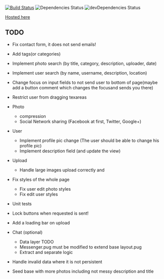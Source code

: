 [![Build Status](https://travis-ci.org/Bird-Shamaness/MuchPixels.svg?branch=master)](https://travis-ci.org/Bird-Shamaness/MuchPixels) ![Dependencies Status](https://david-dm.org/Bird-Shamaness/MuchPixels.svg) ![devDependencies Status](https://david-dm.org/boennemann/badges/dev-status.svg)

[Hosted here](https://much-pixels.herokuapp.com "much pixels")

## TODO
- Fix contact form, it does not send emails!
- Add tags(or categories)
- Implement photo search (by title, category, description, uploader, date)
- Implement user search (by name, username, description, location)
- Change focus on input fields to not send user to bottom of page(maybe add a button comment which changes the focusand sends you there)
- Restrict user from dragging texareas

- Photo 
  - compression 
  - Social Network sharing (Facebook at first, Twitter, Google+)
  
- User 
  - Implement profile pic change (The user should be able to change his profile pic)
  - Implement description field (and update the view)
  
- Upload
  - Handle large images upload correctly and 
  
- Fix styles of the whole page 
  - Fix user edit photo styles
  - Fix edit user styles
  
- Unit tests
- Lock buttons when requested is sent!
- Add a loading bar on upload
- Chat (optional)
  - Data layer TODO
  - Messenger.pug must be modified to extend base layout.pug
  - Extract and separate logic
- Handle invalid data where it is not persistent
- Seed base with more photos including not messy description and title 
